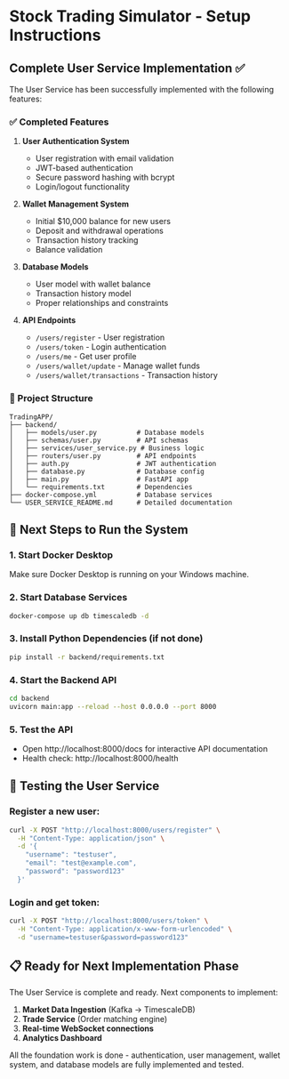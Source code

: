 # Stock Trading Simulator - Setup Instructions

## Complete User Service Implementation ✅

The User Service has been successfully implemented with the following features:

### ✅ Completed Features
1. **User Authentication System**
   - User registration with email validation
   - JWT-based authentication
   - Secure password hashing with bcrypt
   - Login/logout functionality

2. **Wallet Management System**
   - Initial $10,000 balance for new users
   - Deposit and withdrawal operations
   - Transaction history tracking
   - Balance validation

3. **Database Models**
   - User model with wallet balance
   - Transaction history model
   - Proper relationships and constraints

4. **API Endpoints**
   - `/users/register` - User registration
   - `/users/token` - Login authentication
   - `/users/me` - Get user profile
   - `/users/wallet/update` - Manage wallet funds
   - `/users/wallet/transactions` - Transaction history

### 📁 Project Structure
```
TradingAPP/
├── backend/
│   ├── models/user.py          # Database models
│   ├── schemas/user.py         # API schemas
│   ├── services/user_service.py # Business logic
│   ├── routers/user.py         # API endpoints
│   ├── auth.py                 # JWT authentication
│   ├── database.py             # Database config
│   ├── main.py                 # FastAPI app
│   └── requirements.txt        # Dependencies
├── docker-compose.yml          # Database services
└── USER_SERVICE_README.md      # Detailed documentation
```

## 🚀 Next Steps to Run the System

### 1. Start Docker Desktop
Make sure Docker Desktop is running on your Windows machine.

### 2. Start Database Services
```bash
docker-compose up db timescaledb -d
```

### 3. Install Python Dependencies (if not done)
```bash
pip install -r backend/requirements.txt
```

### 4. Start the Backend API
```bash
cd backend
uvicorn main:app --reload --host 0.0.0.0 --port 8000
```

### 5. Test the API
- Open http://localhost:8000/docs for interactive API documentation
- Health check: http://localhost:8000/health

## 🧪 Testing the User Service

### Register a new user:
```bash
curl -X POST "http://localhost:8000/users/register" \
  -H "Content-Type: application/json" \
  -d '{
    "username": "testuser",
    "email": "test@example.com",
    "password": "password123"
  }'
```

### Login and get token:
```bash
curl -X POST "http://localhost:8000/users/token" \
  -H "Content-Type: application/x-www-form-urlencoded" \
  -d "username=testuser&password=password123"
```

## 📋 Ready for Next Implementation Phase

The User Service is complete and ready. Next components to implement:

1. **Market Data Ingestion** (Kafka → TimescaleDB)
2. **Trade Service** (Order matching engine)
3. **Real-time WebSocket connections**
4. **Analytics Dashboard**

All the foundation work is done - authentication, user management, wallet system, and database models are fully implemented and tested.

